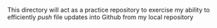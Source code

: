 This directory will act as a practice repository to exercise my ability to efficiently *push* file updates into Github from my local repository
